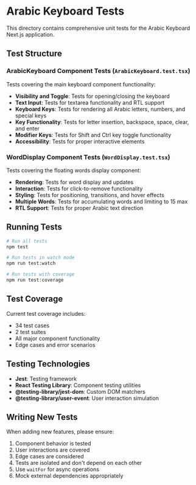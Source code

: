 # Arabic Keyboard Tests

This directory contains comprehensive unit tests for the Arabic Keyboard Next.js application.

## Test Structure

### ArabicKeyboard Component Tests (`ArabicKeyboard.test.tsx`)
Tests covering the main keyboard component functionality:

- **Visibility and Toggle**: Tests for opening/closing the keyboard
- **Text Input**: Tests for textarea functionality and RTL support
- **Keyboard Keys**: Tests for rendering all Arabic letters, numbers, and special keys
- **Key Functionality**: Tests for letter insertion, backspace, space, clear, and enter
- **Modifier Keys**: Tests for Shift and Ctrl key toggle functionality
- **Accessibility**: Tests for proper interactive elements

### WordDisplay Component Tests (`WordDisplay.test.tsx`)
Tests covering the floating words display component:

- **Rendering**: Tests for word display and updates
- **Interaction**: Tests for click-to-remove functionality
- **Styling**: Tests for positioning, transitions, and hover effects
- **Multiple Words**: Tests for accumulating words and limiting to 15 max
- **RTL Support**: Tests for proper Arabic text direction

## Running Tests

```bash
# Run all tests
npm test

# Run tests in watch mode
npm run test:watch

# Run tests with coverage
npm run test:coverage
```

## Test Coverage

Current test coverage includes:
- 34 test cases
- 2 test suites
- All major component functionality
- Edge cases and error scenarios

## Testing Technologies

- **Jest**: Testing framework
- **React Testing Library**: Component testing utilities
- **@testing-library/jest-dom**: Custom DOM matchers
- **@testing-library/user-event**: User interaction simulation

## Writing New Tests

When adding new features, please ensure:
1. Component behavior is tested
2. User interactions are covered
3. Edge cases are considered
4. Tests are isolated and don't depend on each other
5. Use `waitFor` for async operations
6. Mock external dependencies appropriately
